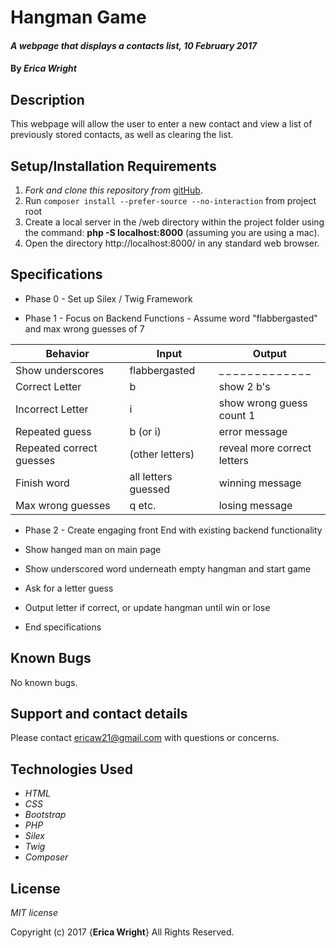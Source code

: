 # Hangman Game

#### _A webpage that displays a contacts list, 10 February 2017_

#### By _**Erica Wright**_

## Description

This webpage will allow the user to enter a new contact and view a list of previously stored contacts, as well as clearing the list.

## Setup/Installation Requirements

1. _Fork and clone this repository from_ [gitHub](https://github.com/ericaw21/php-addresses.git).
2. Run `composer install --prefer-source --no-interaction` from project root
3. Create a local server in the /web directory within the project folder using the command: __php -S localhost:8000__ (assuming you are using a mac).
4. Open the directory http://localhost:8000/ in any standard web browser.

## Specifications
* Phase 0 - Set up Silex / Twig Framework

* Phase 1 - Focus on Backend Functions - Assume word "flabbergasted" and max wrong guesses of 7

|Behavior|Input|Output|
|--------|-----|------|
| Show underscores | flabbergasted | _ _ _ _ _ _ _ _ _ _ _ _ _ |
| Correct Letter | b | show 2 b's |
| Incorrect Letter | i | show wrong guess count 1 |
| Repeated guess | b (or i) | error message |
| Repeated correct guesses | (other letters) | reveal more correct letters |
| Finish word | all letters guessed | winning message |
| Max wrong guesses | q etc. | losing message |

* Phase 2 - Create engaging front End with existing backend functionality

* Show hanged man on main page

* Show underscored word underneath empty hangman and start game

* Ask for a letter guess

* Output letter if correct, or update hangman until win or lose

* End specifications

## Known Bugs

No known bugs.

## Support and contact details

Please contact ericaw21@gmail.com with questions or concerns.

## Technologies Used

* _HTML_
* _CSS_
* _Bootstrap_
* _PHP_
* _Silex_
* _Twig_
* _Composer_

## License

*MIT license*

Copyright (c) 2017 {**Erica Wright**} All Rights Reserved.
